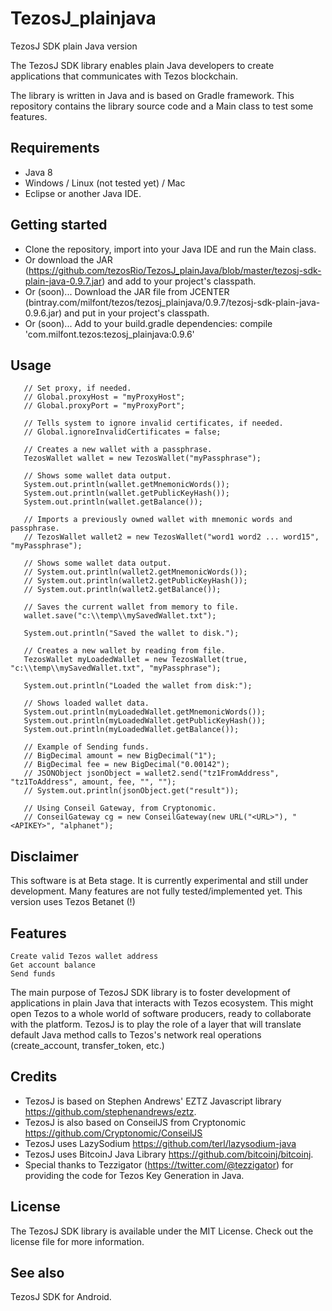 # TezosJ_plainjava
TezosJ SDK plain Java version

The TezosJ SDK library enables plain Java developers to create applications that communicates with Tezos blockchain.

The library is written in Java and is based on Gradle framework. This repository contains the library source code and a Main class to test some features.

## Requirements

- Java 8
- Windows / Linux (not tested yet) / Mac
- Eclipse or another Java IDE.

## Getting started

- Clone the repository, import into your Java IDE and run the Main class.
- Or download the JAR (https://github.com/tezosRio/TezosJ_plainJava/blob/master/tezosj-sdk-plain-java-0.9.7.jar) and add to your project's classpath.
- Or (soon)... Download the JAR file from JCENTER (bintray.com/milfont/tezos/tezosj_plainjava/0.9.7/tezosj-sdk-plain-java-0.9.6.jar) and put in your project's classpath.
- Or (soon)... Add to your build.gradle dependencies: compile 'com.milfont.tezos:tezosj_plainjava:0.9.6'  


## Usage

	   // Set proxy, if needed.
	   // Global.proxyHost = "myProxyHost";
	   // Global.proxyPort = "myProxyPort";
	   
	   // Tells system to ignore invalid certificates, if needed.
	   // Global.ignoreInvalidCertificates = false;

	   // Creates a new wallet with a passphrase.
	   TezosWallet wallet = new TezosWallet("myPassphrase");

	   // Shows some wallet data output. 
	   System.out.println(wallet.getMnemonicWords());
	   System.out.println(wallet.getPublicKeyHash());
	   System.out.println(wallet.getBalance());  

	   // Imports a previously owned wallet with mnemonic words and passphrase.
	   // TezosWallet wallet2 = new TezosWallet("word1 word2 ... word15", "myPassphrase");

	   // Shows some wallet data output. 
	   // System.out.println(wallet2.getMnemonicWords());
	   // System.out.println(wallet2.getPublicKeyHash());
	   // System.out.println(wallet2.getBalance());  

	   // Saves the current wallet from memory to file.
	   wallet.save("c:\\temp\\mySavedWallet.txt");

	   System.out.println("Saved the wallet to disk.");

	   // Creates a new wallet by reading from file.
	   TezosWallet myLoadedWallet = new TezosWallet(true, "c:\\temp\\mySavedWallet.txt", "myPassphrase");

	   System.out.println("Loaded the wallet from disk:");
	   
	   // Shows loaded wallet data. 
	   System.out.println(myLoadedWallet.getMnemonicWords());
	   System.out.println(myLoadedWallet.getPublicKeyHash());
	   System.out.println(myLoadedWallet.getBalance());  
	   
	   // Example of Sending funds.
	   // BigDecimal amount = new BigDecimal("1");
	   // BigDecimal fee = new BigDecimal("0.00142");
	   // JSONObject jsonObject = wallet2.send("tz1FromAddress", "tz1ToAddress", amount, fee, "", "");
	   // System.out.println(jsonObject.get("result"));
       
	   // Using Conseil Gateway, from Cryptonomic.
	   // ConseilGateway cg = new ConseilGateway(new URL("<URL>"), "<APIKEY>", "alphanet");	   

## Disclaimer

This software is at Beta stage. It is currently experimental and still under development. Many features are not fully tested/implemented yet. This version uses Tezos Betanet (!)


## Features

    Create valid Tezos wallet address
    Get account balance
    Send funds

The main purpose of TezosJ SDK library is to foster development of applications in plain Java that interacts with Tezos ecosystem. This might open Tezos to a whole world of software producers, ready to collaborate with the platform. TezosJ is to play the role of a layer that will translate default Java method calls to Tezos's network real operations (create_account, transfer_token, etc.)

## Credits

- TezosJ is based on Stephen Andrews' EZTZ Javascript library https://github.com/stephenandrews/eztz.
- TezosJ is also based on ConseilJS from Cryptonomic https://github.com/Cryptonomic/ConseilJS
- TezosJ uses LazySodium https://github.com/terl/lazysodium-java
- TezosJ uses BitcoinJ Java Library https://github.com/bitcoinj/bitcoinj.
- Special thanks to Tezzigator (https://twitter.com/@tezzigator) for providing the code for Tezos Key Generation in Java.

## License

The TezosJ SDK library is available under the MIT License. Check out the license file for more information.

## See also

TezosJ SDK for Android.
